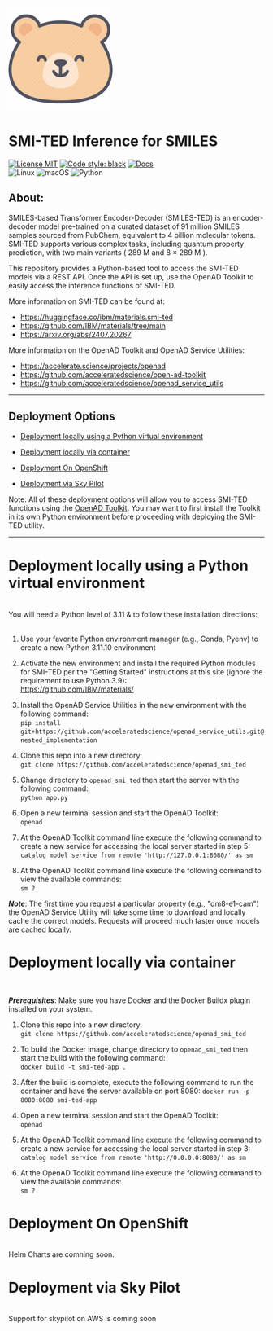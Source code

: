 <img src='images/smiling_teddy_bear.png'> 

# SMI-TED Inference for SMILES <!-- omit from toc -->

[![License MIT](https://img.shields.io/github/license/acceleratedscience/openad_service_utils)](https://opensource.org/licenses/MIT)
[![Code style: black](https://img.shields.io/badge/code%20style-black-000000.svg)](https://github.com/psf/black)
[![Docs](https://img.shields.io/badge/website-live-brightgreen)](https://acceleratedscience.github.io/openad-docs/) <br>
![Linux](https://img.shields.io/badge/Linux-FCC624?style=for-the-badge&logo=linux&logoColor=black)
![macOS](https://img.shields.io/badge/mac%20os-000000?style=for-the-badge&logo=macos&logoColor=F0F0F0)
![Python](https://img.shields.io/badge/python-3670A0?style=for-the-badge&logo=python&logoColor=ffdd54)

## About: <!-- omit from toc -->
<About Text needed>

SMILES-based Transformer Encoder-Decoder (SMILES-TED) is an encoder-decoder model pre-trained on a curated dataset of 91 million SMILES samples sourced from PubChem, equivalent to 4 billion molecular tokens. SMI-TED supports various complex tasks, including quantum property prediction, with two main variants ( 289 M and 8 × 289 M ).

This repository provides a Python-based tool to access the SMI-TED models via a REST API. Once the API is set up, use the OpenAD Toolkit to easily access the inference functions of SMI-TED. 

More information on SMI-TED can be found at:<br> 
- https://huggingface.co/ibm/materials.smi-ted
- https://github.com/IBM/materials/tree/main
- https://arxiv.org/abs/2407.20267

More information on the OpenAD Toolkit and OpenAD Service Utilities:
- https://accelerate.science/projects/openad
- https://github.com/acceleratedscience/open-ad-toolkit
- https://github.com/acceleratedscience/openad_service_utils

--- 

## Deployment Options <!-- omit from toc -->

<!-- toc -->

- [Deployment locally using a Python virtual environment](#deployment-locally-using-a-python-virtual-environment)

- [Deployment locally via container](#deployment-locally-via-container)

- [Deployment On OpenShift](#deployment-lon-openshift)

- [Deployment via Sky Pilot](#deployment-via-sky-pilot)

<!-- tocstop -->
Note: All of these deployment options will allow you to access SMI-TED functions using the [OpenAD Toolkit](https://github.com/acceleratedscience/open-ad-toolkit).  You may want to first install the Toolkit in its own Python environment before proceeding with deploying the SMI-TED utility. <br>

--- 

# Deployment locally using a Python virtual environment 
<br>
You will need a Python level of 3.11 & to follow these installation directions:<br>
<br>

1. Use your favorite Python environment manager (e.g., Conda, Pyenv) to create a new Python 3.11.10 environment <br>

2. Activate the new environment and install the required Python modules for SMI-TED per the "Getting Started" instructions at this site (ignore the requirement to use Python 3.9): <br>
   https://github.com/IBM/materials/<br>
   
3. Install the OpenAD Service Utilities in the new environment with the following command:<br>
   `pip install git+https://github.com/acceleratedscience/openad_service_utils.git@nested_implementation`<br>

4. Clone this repo into a new directory: <br>
   `git clone https://github.com/acceleratedscience/openad_smi_ted`<br>
   
5. Change directory to `openad_smi_ted` then start the server with the following command:<br>
   `python app.py`<br>

6. Open a new terminal session and start the OpenAD Toolkit:<br>
   `openad`<br>

7. At the OpenAD Toolkit command line execute the following command to create a new service for accessing the local server started in step 5:<br>
   `catalog model service from remote 'http://127.0.0.1:8080/' as sm`<br>

8. At the OpenAD Toolkit command line execute the following command to view the available commands:<br>
   `sm ?`

***Note***: The first time you request a particular property (e.g., "qm8-e1-cam") the OpenAD Service Utility will take some time to download and locally cache the correct models. Requests will proceed much faster once models are cached locally.  

# Deployment locally via container
<br>

***Prerequisites***: Make sure you have Docker and the Docker Buildx plugin installed on your system.<br>

1. Clone this repo into a new directory: <br>
   `git clone https://github.com/acceleratedscience/openad_smi_ted`<br>

2. To build the Docker image, change directory to `openad_smi_ted` then start the build with the following command:<br>
   `docker build -t smi-ted-app .`<br>

3. After the build is complete, execute the following command to run the container and have the server available on port 8080:
   `docker run -p 8080:8080 smi-ted-app`

4. Open a new terminal session and start the OpenAD Toolkit:<br>
   `openad`<br>

5. At the OpenAD Toolkit command line execute the following command to create a new service for accessing the local server started in step 3:<br>
   `catalog model service from remote 'http://0.0.0.0:8080/' as sm`<br>

6. At the OpenAD Toolkit command line execute the following command to view the available commands:<br>
   `sm ?`   

# Deployment On OpenShift 
<br>
Helm Charts are comning soon.<br>


# Deployment via Sky Pilot
<br>
Support for skypilot on AWS is coming soon
<br>
